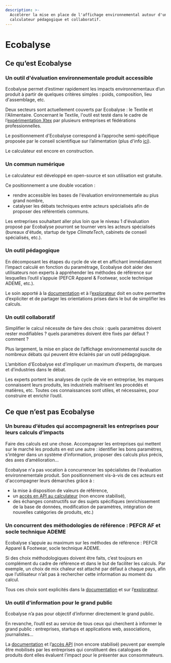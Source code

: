 ```yaml
---
description: >-
  Accélérer la mise en place de l'affichage environnemental autour d'un
  calculateur pédagogique et collaboratif.
---
```


# Ecobalyse

## Ce qu’est Ecobalyse

### Un outil d'évaluation environnementale produit accessible

Ecobalyse permet d’estimer rapidement les impacts environnementaux d’un produit à partir de quelques critères simples : poids, composition, lieu d'assemblage, etc.

Deux secteurs sont actuellement couverts par Ecobalyse : le Textile et l'Alimentaire. Concernant le Textile, l'outil est testé dans le cadre de l’[expérimentation Xtex](https://agirpourlatransition.ademe.fr/entreprises/aides-financieres/20210920/xtex2021-191) par plusieurs entreprises et fédérations professionnelles.&#x20;

Le positionnement d'Ecobalyse correspond à l’approche semi-spécifique proposée par le conseil scientifique sur l’alimentation (plus d'info [ici](https://expertises.ademe.fr/economie-circulaire/consommer-autrement/passer-a-laction/reconnaitre-produit-plus-respectueux-lenvironnement/dossier/laffichage-environnemental/affichage-environnemental-secteur-alimentaire-experimentation-20202021)).

Le calculateur est encore en construction.&#x20;

### Un commun numérique

Le calculateur est développé en open-source et son utilisation est gratuite.&#x20;

Ce positionnement a une double vocation :&#x20;

* rendre accessible les bases de l'évaluation environnementale au plus grand nombre,
* catalyser les débats techniques entre acteurs spécialisés afin de proposer des référentiels communs.

Les entreprises souhaitant aller plus loin que le niveau 1 d'évaluation proposé par Ecobalyse pourront se tourner vers les acteurs spécialisés (bureaux d'étude, startup de type _ClimateTech_, cabinets de conseil spécialisés, etc.).&#x20;

### Un outil **pédagogique**

En décomposant les étapes du cycle de vie et en affichant immédiatement l’impact calculé en fonction du paramétrage, Ecobalyse doit aider des utilisateurs non experts à appréhender les méthodes de référence sur lesquelles l’outil s’appuie (PEFCR Apparel & Footwear, socle technique ADEME, etc.).

Le soin apporté à la [documentation](https://fabrique-numerique.gitbook.io/wikicarbone/) et à l’[explorateur](https://wikicarbone.beta.gouv.fr/#/explore) doit en outre permettre d’expliciter et de partager les orientations prises dans le but de simplifier les calculs.

### Un outil **collaboratif**

Simplifier le calcul nécessite de faire des choix : quels paramètres doivent rester modifiables ? quels paramètres doivent être fixés par défaut ? comment ?

Plus largement, la mise en place de l’affichage environnemental suscite de nombreux débats qui peuvent être éclairés par un outil pédagogique.

L’ambition d'Ecobalyse est d’impliquer un maximum d’experts, de marques et d’industries dans le débat.&#x20;

Les experts portent les analyses de cycle de vie en entreprise, les marques connaissent leurs produits, les industriels maîtrisent les procédés et matières, etc. Toutes ces connaissances sont utiles, et nécessaires, pour construire et enrichir l’outil.

## Ce que n’est pas Ecobalyse

### Un **bureau d’études** qui accompagnerait les entreprises pour leurs calculs d’impacts

Faire des calculs est une chose. Accompagner les entreprises qui mettent sur le marché les produits en est une autre : identifier les bons paramètres, s’intégrer dans un système d’information, proposer des calculs plus précis, des axes d’amélioration…

Ecobalyse n'a pas vocation à concurrencer les spécialistes de l'évaluation environnementale produit. Son positionnement vis-à-vis de ces acteurs est d'accompagner leurs démarches grâce à :&#x20;

* la mise à disposition de valeurs de référence,
* un [accès en API au calculateur](https://wikicarbone.beta.gouv.fr/#/api) (non encore stabilisé),
* des échanges constructifs sur des sujets spécifiques (enrichissement de la base de données, modification de paramètres, intégration de nouvelles catégories de produits, etc.)&#x20;

### Un **concurrent des méthodologies de référence** : PEFCR AF et socle technique ADEME

Ecobalyse s’appuie au maximum sur les méthodes de référence : PEFCR Apparel & Footwear, socle technique ADEME.

Si des choix méthodologiques doivent être faits, c’est toujours en complément du cadre de référence et dans le but de faciliter les calculs. Par exemple, un choix de mix chaleur est attaché par défaut à chaque pays, afin que l’utilisateur n’ait pas à rechercher cette information au moment du calcul.&#x20;

Tous ces choix sont explicités dans la [documentation](https://fabrique-numerique.gitbook.io/wikicarbone/) et sur l’[explorateur](https://wikicarbone.beta.gouv.fr/#/explore).

### Un outil d'information pour le **grand public**

Ecobalyse n’a pas pour objectif d’informer directement le grand public.

En revanche, l’outil est au service de tous ceux qui cherchent à informer le grand public : entreprises, startups et applications web, associations, journalistes…

La [documentation](https://fabrique-numerique.gitbook.io/wikicarbone/) et l’[accès API](https://wikicarbone.beta.gouv.fr/#/api) (non encore stabilisé) peuvent par exemple être mobilisés par les entreprises qui constituent des catalogues de produits dont elles évaluent l’impact pour le présenter aux consommateurs.
